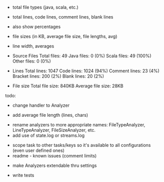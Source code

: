 - total file types (java, scala, etc.)
- total lines, code lines, comment lines, blank lines
- also show percentages
- file sizes (in KB, average file size, file lengths, avg)
- line width, averages


- Source Files
Total files: 49
Java files: 0 (0%)
Scala files: 49 (100%)
Other files: 0 (0%)

- Lines
Total lines: 1047
Code lines: 1024 (94%)
Comment lines: 23 (4%)
Bracket lines: 200 (2%)
Blank lines: 20 (2%)

- File size
Total file size: 840KB
Average file size: 28KB


todo:
+ change handler to Analyzer
- add average file length (lines, chars)
+ rename analyzers to more appropriate names: FileTypeAnalyzer, LineTypeAnalyzer, FileSizeAnalyzer, etc.
+ add use of state.log or streams.log
- scope task to other tasks/keys so it's available to all configurations (even user defined ones)
- readme - known issues (comment limits)
+ make Analyzers extendable thru settings
- write tests